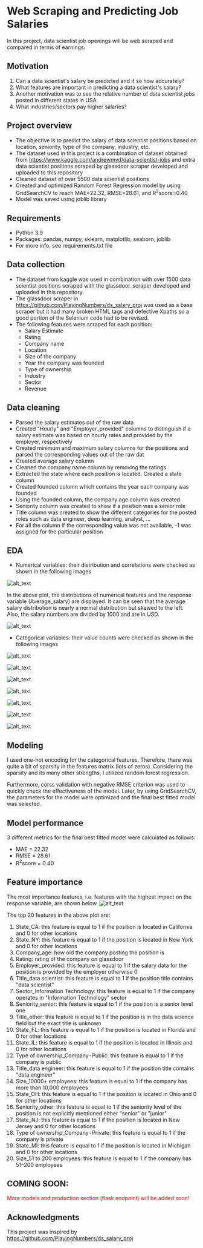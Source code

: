 # Web Scraping and Predicting Job Salaries
In this project, data scientist job openings will be web scraped and compared in terms of earnings.

## Motivation
1. Can a data scientist's salary be predicted and if so how accurately?
2. What features are important in predicting a data scientist's salary?
3. Another motivation was to see the relative number of data scientist jobs posted in different states in USA.
4. What industries/sectors pay higher salaries?

## Project overview
- The objective is to predict the salary of data scientist positions based on location, seniority, type of the company, industry, etc.
- The dataset used in this project is a combination of dataset obtained from https://www.kaggle.com/andrewmvd/data-scientist-jobs and extra data scientist positions scraped by  glassdoor scraper developed and uploaded to this repository
- Cleaned dataset of over 5500 data scientist positions
- Created and optimized Random Forest Regression model by using GridSearchCV to reach MAE=22.32, RMSE=28.61, and R<sup>2</sup>score=0.40
- Model was saved using joblib library

## Requirements
- Python 3.9
- Packages: pandas, numpy, sklearn, matplotlib, seaborn, joblib
- For more info, see requirements.txt file

## Data collection
- The dataset from kaggle was used in combination with over 1500 data scientist positions scraped with the glassdoor_scraper developed and uploaded in this repository. 
- The glassdoor scraper in https://github.com/PlayingNumbers/ds_salary_proj was used as a base scraper but it had many broken HTML tags and defective Xpaths so a good portion of the Selenium code had to be revised.
- The following features were scraped for each position:
    - Salary Estimate
    - Rating
    - Company name
    - Location
    - Size of the company
    - Year the company was founded
    - Type of ownership
    - Industry
    - Sector
    - Revenue

## Data cleaning
- Parsed the salary estimates out of the raw data
- Created "Hourly" and "Employer_provided" columns to distinguish if a salary estimate was based on hourly rates and provided by the employer, respectively
- Created minimum and maximum salary columns for the positions and parsed the corresponding values out of the raw dat
- Created average salary column
- Cleaned the company name column by removing the ratings
- Extracted the state where each position is located. Created a state column
- Created founded column which contains the year each company was founded
- Using the founded column, the company age column was created
- Seniority column was created to show if a position was a senior role
- Title column was created to show the different categories for the posted roles such as data engineer, deep learning, analyst, ...
- For all the column if the corresponding value was not available, -1 was assigned for the particular position

## EDA
- Numerical variables: their distribution and correlations were checked as shown in the following images

![alt_text](https://github.com/amirostad/Web_scraping_jobs/blob/master/plots/1_histograms.png "histograms")

In the above plot, the distributions of numerical features and the response variable (Average_salary) are displayed.
It can be seen that the average salary distribution is nearly a normal distribution but skewed to the left. Also, the salary numbers are divided by 1000 and are in USD.

![alt_text](https://github.com/amirostad/Web_scraping_jobs/blob/master/plots/2_correlation_heatmap.png "correlation heatmap")


- Categorical variables: their value counts were checked as shown in the following images

![alt_text](https://github.com/amirostad/Web_scraping_jobs/blob/master/plots/3_jobtitles.png "job titles")

![alt_text](https://github.com/amirostad/Web_scraping_jobs/blob/master/plots/4_jobseniority.png "job seniority")

![alt_text](https://github.com/amirostad/Web_scraping_jobs/blob/master/plots/5_industry.png "industry")

![alt_text](https://github.com/amirostad/Web_scraping_jobs/blob/master/plots/6_sector.png "sector")

![alt_text](https://github.com/amirostad/Web_scraping_jobs/blob/master/plots/7_ownership.png "ownership")

![alt_text](https://github.com/amirostad/Web_scraping_jobs/blob/master/plots/8_size.png "size")

![alt_text](https://github.com/amirostad/Web_scraping_jobs/blob/master/plots/9_state.png "state")


## Modeling
I used one-hot encoding for the categorical features. Therefore, there was quite a bit of sparsity in the features matrix (lots of zeros). Considering the sparsity and its many other strengths, I utilized random forest regression.

Furthermore, corss validation with negative RMSE criterion was used to quickly check the effectiveness of the model.
Later, by using GridSearchCV, the parameters for the model were optimized and the final best fitted model was selected.

## Model performance
3 different metrics for the final best fitted model were calculated as follows:
- MAE = 22.32
- RMSE = 28.61
- R<sup>2</sup>score = 0.40

## Feature importance
The most importance features, i.e. features with the highest impact on the response variable, are shown below.
![alt_text](https://github.com/amirostad/Web_scraping_jobs/blob/master/plots/10_feature_importance.png "feature importance")

The top 20 features in the above plot are:
1. State_CA: this feature is equal to 1 if the position is located in California and 0 for other locations
2. State_NY: this feature is equal to 1 if the position is located in New York and 0 for other locations
3. Company_age: how old the company posting the position is
4. Rating: rating of the company on glassdoor
5. Employer_provided: this feature is equal to 1 if the salary data for the position is provided by the employer otherwise 0
6. Title_data scientist: this feature is equal to 1 if the position title contains "data scientist"
7. Sector_Information Technology: this feature is equal to 1 if the company operates in "Information Technology" sector
8. Seniority_senior: this feature is equal to 1 if the position is a senior level one
9. Title_other: this feature is equal to 1 if the position is in the data science field but the exact title is unknown
10. State_FL: this feature is equal to 1 if the position is located in Florida and 0 for other locations
11. State_IL: this feature is equal to 1 if the position is located in Illinois and 0 for other locations
12. Type of ownership_Company - Public: this feature is equal to 1 if the company is public
13. Title_data engineer: this feature is equal to 1 if the position title contains "data engineer"
14. Size_10000+ employees: this feature is equal to 1 if the company has more than 10,000 employees
15. State_OH: this feature is equal to 1 if the position is located in Ohio and 0 for other locations
16. Seniority_other: this feature is equal to 1 if the seniority level of the position is not explicitly mentioned either "senior" or "junior"
17. State_NJ: this feature is equal to 1 if the position is located in New Jersey and 0 for other locations
18. Type of ownership_Company - Private: this feature is equal to 1 if the company is private
19. State_MI: this feature is equal to 1 if the position is located in Michigan and 0 for other locations
20. Size_51 to 200 employees: this feature is equal to 1 if the company has 51–200 employees

## COMING SOON:
<span style="color:red">More models and production section (flask endpoint) will be added soon!</span>

## Acknowledgments
This project was inspired by https://github.com/PlayingNumbers/ds_salary_proj
